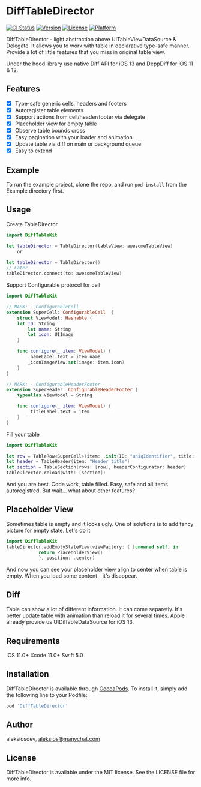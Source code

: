 # DiffTableDirector

[![CI Status](https://img.shields.io/travis/aleksiosdev/DiffTableDirector.svg?style=flat)](https://travis-ci.org/aleksiosdev/DiffTableDirector)
[![Version](https://img.shields.io/cocoapods/v/DiffTableDirector.svg?style=flat)](https://cocoapods.org/pods/DiffTableDirector)
[![License](https://img.shields.io/cocoapods/l/DiffTableDirector.svg?style=flat)](https://cocoapods.org/pods/DiffTableDirector)
[![Platform](https://img.shields.io/cocoapods/p/DiffTableDirector.svg?style=flat)](https://cocoapods.org/pods/DiffTableDirector)

DiffTableDirector - light abstraction above UITableViewDataSource & Delegate. It allows you to work with table in declarative type-safe manner. Provide a lot of little features that you miss in original table view. 

Under the hood library use native Diff API for iOS 13 and DeppDiff for iOS 11 & 12.

## Features
- [x] Type-safe generic cells, headers and footers
- [x] Autoregister table elements
- [x] Support actions from cell/header/footer via delegate
- [x] Placeholder view for empty table
- [x] Observe table bounds cross
- [x] Easy pagination with your loader and animation
- [x] Update table via diff on main or background queue
- [x] Easy to extend

## Example

To run the example project, clone the repo, and run `pod install` from the Example directory first.

## Usage

Create TableDirector
```swift
import DiffTableKit

let tableDirector = TableDirector(tableView: awesomeTableView)
    or

let tableDirector = TableDirector()
// Later 
tableDirector.connect(to: awesomeTableView)
```

Support Configurable protocol for cell 

```swift
import DiffTableKit

// MARK: - ConfigurableCell
extension SuperCell: ConfigurableCell  {
	struct ViewModel: Hashable {
    let ID: String 
		let name: String
		let icon: UIImage
	}

	func configure(_ item: ViewModel) {
		_nameLabel.text = item.name
		_iconImageView.set(image: item.icon)
	}
}

// MARK: - ConfigurableHeaderFooter
extension SuperHeader: ConfigurableHeaderFooter {
	typealias ViewModel = String

	func configure(_ item: ViewModel) {
		_titleLabel.text = item
	}
}
```

Fill your table

```swift
import DiffTableKit

let row = TableRow<SuperCell>(item: .init(ID: "uniqIdentifier", title: "Ttile", icon: UIImage(named: "icon"))
let header = TableHeader(item: "Header title")
let section = TableSection(rows: [row], headerConfigurator: header)
tableDirector.reload(with: [section])

```

And you are best. Code work, table filled. Easy, safe and all items autoregistred. But wait... what about other features? 


## Placeholder View

Sometimes table is empty and it looks ugly. One of solutions is to add fancy picture for empty state. Let's do it

```swift
import DiffTableKit
tableDirector.addEmptyStateView(viewFactory: { [unowned self] in
			return PlaceholderView()
			}, position: .center)
```

And now you can see your placeholder view align to center when table is empty. When you load some content - it's disappear. 

## Diff

Table can show a lot of different information. It can come separetly. It's better update table with animation than reload it for several times. 
Apple already provide us UIDiffableDataSource for iOS 13. 

## Requirements

iOS 11.0+
Xcode 11.0+
Swift 5.0

## Installation

DiffTableDirector is available through [CocoaPods](https://cocoapods.org). To install
it, simply add the following line to your Podfile:

```ruby
pod 'DiffTableDirector'
```

## Author

aleksiosdev, aleksios@manychat.com

## License

DiffTableDirector is available under the MIT license. See the LICENSE file for more info.
